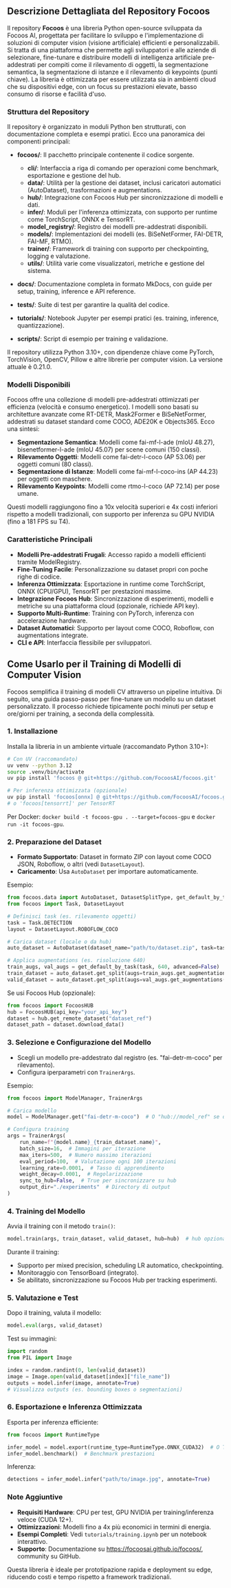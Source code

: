 ## Descrizione Dettagliata del Repository Focoos

Il repository **Focoos** è una libreria Python open-source sviluppata da Focoos AI, progettata per facilitare lo sviluppo e l'implementazione di soluzioni di computer vision (visione artificiale) efficienti e personalizzabili. Si tratta di una piattaforma che permette agli sviluppatori e alle aziende di selezionare, fine-tunare e distribuire modelli di intelligenza artificiale pre-addestrati per compiti come il rilevamento di oggetti, la segmentazione semantica, la segmentazione di istanze e il rilevamento di keypoints (punti chiave). La libreria è ottimizzata per essere utilizzata sia in ambienti cloud che su dispositivi edge, con un focus su prestazioni elevate, basso consumo di risorse e facilità d'uso.

### Struttura del Repository
Il repository è organizzato in moduli Python ben strutturati, con documentazione completa e esempi pratici. Ecco una panoramica dei componenti principali:

- **focoos/**: Il pacchetto principale contenente il codice sorgente.
  - **cli/**: Interfaccia a riga di comando per operazioni come benchmark, esportazione e gestione del hub.
  - **data/**: Utilità per la gestione dei dataset, inclusi caricatori automatici (AutoDataset), trasformazioni e augmentations.
  - **hub/**: Integrazione con Focoos Hub per sincronizzazione di modelli e dati.
  - **infer/**: Moduli per l'inferenza ottimizzata, con supporto per runtime come TorchScript, ONNX e TensorRT.
  - **model_registry/**: Registro dei modelli pre-addestrati disponibili.
  - **models/**: Implementazioni dei modelli (es. BiSeNetFormer, FAI-DETR, FAI-MF, RTMO).
  - **trainer/**: Framework di training con supporto per checkpointing, logging e valutazione.
  - **utils/**: Utilità varie come visualizzatori, metriche e gestione del sistema.

- **docs/**: Documentazione completa in formato MkDocs, con guide per setup, training, inference e API reference.
- **tests/**: Suite di test per garantire la qualità del codice.
- **tutorials/**: Notebook Jupyter per esempi pratici (es. training, inference, quantizzazione).
- **scripts/**: Script di esempio per training e validazione.

Il repository utilizza Python 3.10+, con dipendenze chiave come PyTorch, TorchVision, OpenCV, Pillow e altre librerie per computer vision. La versione attuale è 0.21.0.

### Modelli Disponibili
Focoos offre una collezione di modelli pre-addestrati ottimizzati per efficienza (velocità e consumo energetico). I modelli sono basati su architetture avanzate come RT-DETR, Mask2Former e BiSeNetFormer, addestrati su dataset standard come COCO, ADE20K e Objects365. Ecco una sintesi:

- **Segmentazione Semantica**: Modelli come fai-mf-l-ade (mIoU 48.27), bisenetformer-l-ade (mIoU 45.07) per scene comuni (150 classi).
- **Rilevamento Oggetti**: Modelli come fai-detr-l-coco (AP 53.06) per oggetti comuni (80 classi).
- **Segmentazione di Istanze**: Modelli come fai-mf-l-coco-ins (AP 44.23) per oggetti con maschere.
- **Rilevamento Keypoints**: Modelli come rtmo-l-coco (AP 72.14) per pose umane.

Questi modelli raggiungono fino a 10x velocità superiori e 4x costi inferiori rispetto a modelli tradizionali, con supporto per inferenza su GPU NVIDIA (fino a 181 FPS su T4).

### Caratteristiche Principali
- **Modelli Pre-addestrati Frugali**: Accesso rapido a modelli efficienti tramite ModelRegistry.
- **Fine-Tuning Facile**: Personalizzazione su dataset propri con poche righe di codice.
- **Inferenza Ottimizzata**: Esportazione in runtime come TorchScript, ONNX (CPU/GPU), TensorRT per prestazioni massime.
- **Integrazione Focoos Hub**: Sincronizzazione di esperimenti, modelli e metriche su una piattaforma cloud (opzionale, richiede API key).
- **Supporto Multi-Runtime**: Training con PyTorch, inferenza con accelerazione hardware.
- **Dataset Automatici**: Supporto per layout come COCO, Roboflow, con augmentations integrate.
- **CLI e API**: Interfaccia flessibile per sviluppatori.

## Come Usarlo per il Training di Modelli di Computer Vision

Focoos semplifica il training di modelli CV attraverso un pipeline intuitiva. Di seguito, una guida passo-passo per fine-tunare un modello su un dataset personalizzato. Il processo richiede tipicamente pochi minuti per setup e ore/giorni per training, a seconda della complessità.

### 1. Installazione
Installa la libreria in un ambiente virtuale (raccomandato Python 3.10+):

```bash
# Con UV (raccomandato)
uv venv --python 3.12
source .venv/bin/activate
uv pip install 'focoos @ git+https://github.com/FocoosAI/focoos.git'

# Per inferenza ottimizzata (opzionale)
uv pip install 'focoos[onnx] @ git+https://github.com/FocoosAI/focoos.git'  # GPU
# o 'focoos[tensorrt]' per TensorRT
```

Per Docker: `docker build -t focoos-gpu . --target=focoos-gpu` e `docker run -it focoos-gpu`.

### 2. Preparazione del Dataset
- **Formato Supportato**: Dataset in formato ZIP con layout come COCO JSON, Roboflow, o altri (vedi `DatasetLayout`).
- **Caricamento**: Usa `AutoDataset` per importare automaticamente.

Esempio:
```python
from focoos.data import AutoDataset, DatasetSplitType, get_default_by_task
from focoos import Task, DatasetLayout

# Definisci task (es. rilevamento oggetti)
task = Task.DETECTION
layout = DatasetLayout.ROBOFLOW_COCO

# Carica dataset (locale o da hub)
auto_dataset = AutoDataset(dataset_name="path/to/dataset.zip", task=task, layout=layout)

# Applica augmentations (es. risoluzione 640)
train_augs, val_augs = get_default_by_task(task, 640, advanced=False)
train_dataset = auto_dataset.get_split(augs=train_augs.get_augmentations(), split=DatasetSplitType.TRAIN)
valid_dataset = auto_dataset.get_split(augs=val_augs.get_augmentations(), split=DatasetSplitType.VAL)
```

Se usi Focoos Hub (opzionale):
```python
from focoos import FocoosHUB
hub = FocoosHUB(api_key="your_api_key")
dataset = hub.get_remote_dataset("dataset_ref")
dataset_path = dataset.download_data()
```

### 3. Selezione e Configurazione del Modello
- Scegli un modello pre-addestrato dal registro (es. "fai-detr-m-coco" per rilevamento).
- Configura iperparametri con `TrainerArgs`.

Esempio:
```python
from focoos import ModelManager, TrainerArgs

# Carica modello
model = ModelManager.get("fai-detr-m-coco")  # O "hub://model_ref" se da hub

# Configura training
args = TrainerArgs(
    run_name=f"{model.name}_{train_dataset.name}",
    batch_size=16,  # Immagini per iterazione
    max_iters=500,  # Numero massimo iterazioni
    eval_period=100,  # Valutazione ogni 100 iterazioni
    learning_rate=0.0001,  # Tasso di apprendimento
    weight_decay=0.0001,  # Regolarizzazione
    sync_to_hub=False,  # True per sincronizzare su hub
    output_dir="./experiments"  # Directory di output
)
```

### 4. Training del Modello
Avvia il training con il metodo `train()`:
```python
model.train(args, train_dataset, valid_dataset, hub=hub)  # hub opzionale
```

Durante il training:
- Supporto per mixed precision, scheduling LR automatico, checkpointing.
- Monitoraggio con TensorBoard (integrato).
- Se abilitato, sincronizzazione su Focoos Hub per tracking esperimenti.

### 5. Valutazione e Test
Dopo il training, valuta il modello:
```python
model.eval(args, valid_dataset)
```

Test su immagini:
```python
import random
from PIL import Image

index = random.randint(0, len(valid_dataset))
image = Image.open(valid_dataset[index]["file_name"])
outputs = model.infer(image, annotate=True)
# Visualizza outputs (es. bounding boxes o segmentazioni)
```

### 6. Esportazione e Inferenza Ottimizzata
Esporta per inferenza efficiente:
```python
from focoos import RuntimeType

infer_model = model.export(runtime_type=RuntimeType.ONNX_CUDA32)  # O TORCHSCRIPT_32, ONNX_TRT32, etc.
infer_model.benchmark()  # Benchmark prestazioni
```

Inferenza:
```python
detections = infer_model.infer("path/to/image.jpg", annotate=True)
```

### Note Aggiuntive
- **Requisiti Hardware**: CPU per test, GPU NVIDIA per training/inferenza veloce (CUDA 12+).
- **Ottimizzazioni**: Modelli fino a 4x più economici in termini di energia.
- **Esempi Completi**: Vedi `tutorials/training.ipynb` per un notebook interattivo.
- **Supporto**: Documentazione su https://focoosai.github.io/focoos/, community su GitHub.

Questa libreria è ideale per prototipazione rapida e deployment su edge, riducendo costi e tempo rispetto a framework tradizionali.

